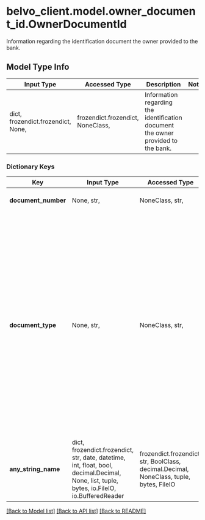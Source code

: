 # belvo_client.model.owner_document_id.OwnerDocumentId

Information regarding the identification document the owner provided to the bank.

## Model Type Info
Input Type | Accessed Type | Description | Notes
------------ | ------------- | ------------- | -------------
dict, frozendict.frozendict, None,  | frozendict.frozendict, NoneClass,  | Information regarding the identification document the owner provided to the bank. | 

### Dictionary Keys
Key | Input Type | Accessed Type | Description | Notes
------------ | ------------- | ------------- | ------------- | -------------
**document_number** | None, str,  | NoneClass, str,  | The document&#x27;s identification number. | 
**document_type** | None, str,  | NoneClass, str,  | The type of document the owner provided to the institution to open the account. Common document types are:  🇧🇷 Brazil - &#x60;CPF&#x60; (*Cadastro de Pessoas Físicas*) - &#x60;CNPJ&#x60;(*Cadastro Nacional de Pessoas Jurídicas*)  🇨🇴 Colombia - &#x60;CC&#x60;(*Cédula de Ciudadanía*) - &#x60;NIT&#x60; (*Número de Identificación Tributaria*)  🇲🇽 Mexico - &#x60;CURP&#x60; (*Clave Única de Registro de Población*) - &#x60;NISS&#x60; (*Número de Seguridad Social*)  | 
**any_string_name** | dict, frozendict.frozendict, str, date, datetime, int, float, bool, decimal.Decimal, None, list, tuple, bytes, io.FileIO, io.BufferedReader | frozendict.frozendict, str, BoolClass, decimal.Decimal, NoneClass, tuple, bytes, FileIO | any string name can be used but the value must be the correct type | [optional]

[[Back to Model list]](../../README.md#documentation-for-models) [[Back to API list]](../../README.md#documentation-for-api-endpoints) [[Back to README]](../../README.md)

